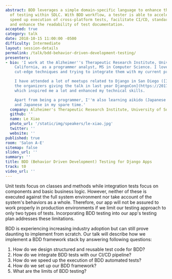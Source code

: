 ```yaml
---
abstract: BDD leverages a simple domain-specific language to enhance the effectiveness
  of testing within SDLC. With BDD workflow, a tester is able to accelerate development,
  speed up execution of cross-platform tests, facilitate CI/CD, standardize validation
  and enhance the readability of test documentation.
accepted: true
category: talk
date: 2018-10-15 11:00:00 -0500
difficulty: Intermediate
layout: session-details
permalink: /talk/bdd-behavior-driven-development-testing/
presenters:
- bio: 'I work at the Alzheimer''s Therapeutic Research Institute, University of Southern
    California, as a programmer analyst, MS in Computer Science. I love exploring
    cut-edge techniques and trying to integrate them with my current project.

    I have attended a lot of meetups related to Django in San Diego ([I saw one of
    the organizers giving the talk in last year DjangoCon](https://2017.djangocon.us/talks/stumbling-through-django-and-how-not-to/))
    which inspired me a lot and enhanced my technical skills.

    Apart from being a programmer, I''m also learning aikido (Japanese martial arts)
    and Japanese in my spare time.'
  company: Alzheimer's Therapeutic Research Institute, University of Southern California
  github: ''
  name: Le Xiao
  photo_url: '/static/img/speakers/le-xiao.jpg'
  twitter: ''
  website: ''
published: true
room: 'Salon A-E'
sitemap: false
slides_url: ''
summary: ''
title: BDD (Behavior Driven Development) Testing for Django Apps
track: t0
video_url: ''
---
```


Unit tests focus on classes and methods while integration tests focus on components and basic business logic. However, neither of these is executed against the full system environment nor take account of the system's behaviors as a whole. Therefore, our app will not be assured to work properly in production environments if we limit our testing approach to only two types of tests. Incorporating BDD testing into our app's testing plan addresses these limitations.

BDD is experiencing increasing industry adoption but can still prove daunting to implement from scratch. Our talk will describe how we implement a BDD framework stack by answering following questions:

1. How do we design structured and reusable test code for BDD?
2. How do we integrate BDD tests with our CI/CD pipeline?
3. How do we speed up the execution of BDD automated tests?
4. How do we set up our BDD framework?
5. What are the limits of BDD testing?
